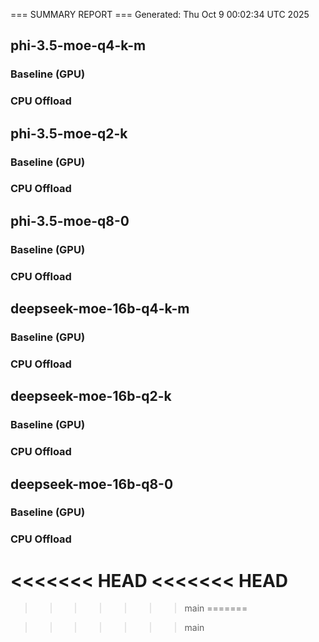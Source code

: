 === SUMMARY REPORT ===
Generated: Thu Oct  9 00:02:34 UTC 2025

## phi-3.5-moe-q4-k-m
### Baseline (GPU)
### CPU Offload

## phi-3.5-moe-q2-k
### Baseline (GPU)
### CPU Offload

## phi-3.5-moe-q8-0
### Baseline (GPU)
### CPU Offload

## deepseek-moe-16b-q4-k-m
### Baseline (GPU)
### CPU Offload

## deepseek-moe-16b-q2-k
### Baseline (GPU)
### CPU Offload

## deepseek-moe-16b-q8-0
### Baseline (GPU)
### CPU Offload
<<<<<<< HEAD
<<<<<<< HEAD
=======

>>>>>>> main
=======

>>>>>>> main
